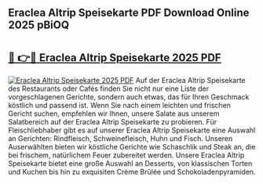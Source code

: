 ## Eraclea Altrip Speisekarte PDF Download Online 2025 pBiOQ

# <h2><a href="http://gce6jf.nevu.top/?p=Eraclea+Altrip+Speisekarte">🔗 👉🔴 Eraclea Altrip Speisekarte 2025 PDF</a></h2>

[![Eraclea Altrip Speisekarte 2025 PDF](https://i.imgur.com/dBaPXMq.png)](http://gce6jf.nevu.top/?p=Eraclea+Altrip+Speisekarte)
Auf der Eraclea Altrip Speisekarte des Restaurants oder Cafés finden Sie nicht nur eine Liste der vorgeschlagenen Gerichte, sondern auch etwas, das für Ihren Geschmack köstlich und passend ist. Wenn Sie nach einem leichten und frischen Gericht suchen, empfehlen wir Ihnen, unsere Salate aus unserem Salatbereich auf der Eraclea Altrip Speisekarte zu probieren. Für Fleischliebhaber gibt es auf unserer Eraclea Altrip Speisekarte eine Auswahl an Gerichten: Rindfleisch, Schweinefleisch, Huhn und Fisch. Unseren Auserwählten bieten wir köstliche Gerichte wie Schaschlik und Steak an, die bei frischem, natürlichem Feuer zubereitet werden. Unsere Eraclea Altrip Speisekarte bietet eine große Auswahl an Desserts, von klassischen Torten und Kuchen bis hin zu exquisiten Crème Brûlée und Schokoladenpyramiden.
